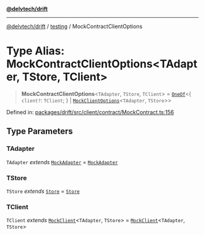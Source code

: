 [**@delvtech/drift**](../../README.md)

***

[@delvtech/drift](../../README.md) / [testing](../README.md) / MockContractClientOptions

# Type Alias: MockContractClientOptions\<TAdapter, TStore, TClient\>

> **MockContractClientOptions**\<`TAdapter`, `TStore`, `TClient`\> = [`OneOf`](../../index/type-aliases/OneOf.md)\<\{ `client?`: `TClient`; \} \| [`MockClientOptions`](MockClientOptions.md)\<`TAdapter`, `TStore`\>\>

Defined in: [packages/drift/src/client/contract/MockContract.ts:156](https://github.com/delvtech/drift/blob/95370f81f9813e8d583ed884b0b07657be0d8f2c/packages/drift/src/client/contract/MockContract.ts#L156)

## Type Parameters

### TAdapter

`TAdapter` *extends* [`MockAdapter`](../classes/MockAdapter.md) = [`MockAdapter`](../classes/MockAdapter.md)

### TStore

`TStore` *extends* [`Store`](../../index/interfaces/Store.md) = [`Store`](../../index/interfaces/Store.md)

### TClient

`TClient` *extends* [`MockClient`](MockClient.md)\<`TAdapter`, `TStore`\> = [`MockClient`](MockClient.md)\<`TAdapter`, `TStore`\>
